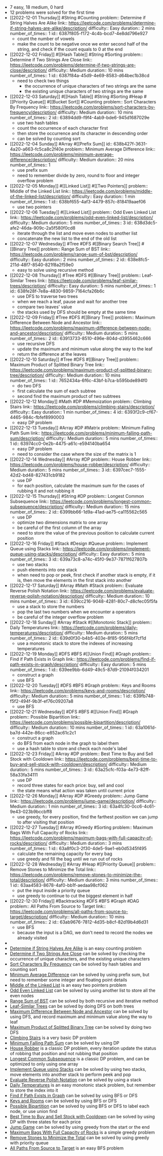 - 7 easy, 18 medium, 0 hard
- 12 problems were solved for the first time
- [[2022-12-01 Thursday]] #String #Counting 
  problem:: Determine if String Halves Are Alike
  link:: https://leetcode.com/problems/determine-if-string-halves-are-alike/description/
  difficulty:: Easy
  duration:: 2 mins
  number_of_times:: 1
  id:: 6387f805-f172-4c4b-bcd7-4e8dd796e927
	- count the number of vowels
	- make the count to be negative once we enter second half of the string, and check if the count equals to 0 at the end
- [[2022-12-02 Friday]] #[[Hash Table]] #String #Sorting 
  problem:: Determine if Two Strings Are Close
  link:: https://leetcode.com/problems/determine-if-two-strings-are-close/description/
  difficulty:: Medium
  duration:: 10 mins
  number_of_times:: 1
  id:: 6387f84a-45d9-4e69-8583-d64bec1b38cd
	- need to check two things
		- the occurrence of unique characters of two strings are the same
		- the existing unique characters of two strings are the same
- [[2022-12-03 Saturday]] #[[Hash Table]] #String #Sorting #Heap #[[Priority Queue]] #[[Bucket Sort]] #Counting 
  problem:: Sort Characters By Frequency
  link:: https://leetcode.com/problems/sort-characters-by-frequency/description/
  difficulty:: Medium
  duration:: 10 mins
  number_of_times:: 2
  id:: 63894dd9-f9f4-4ab9-bde6-945d1687029e
	- use two hash tables
	- count the occurrence of each character first
	- then store the occurrence and its character in descending order
	- can be solved by counting sort
- [[2022-12-04 Sunday]] #Array #[[Prefix Sum]] 
  id:: 638b427f-3631-4a20-a663-fc5ca8c2f40e
  problem:: Minimum Average Difference
  link:: https://leetcode.com/problems/minimum-average-difference/description/
  difficulty:: Medium
  duration:: 20 mins
  number_of_times:: 1
	- use prefix sum
	- need to remember divide by zero, round to floor and integer overflow problem
- [[2022-12-05 Monday]] #[[Linked List]] #[[Two Pointers]] 
  problem:: Middle of the Linked List
  link:: https://leetcode.com/problems/middle-of-the-linked-list/description/
  difficulty:: Easy
  duration:: 1 min
  number_of_times:: 1
  id:: 638bf655-4af3-4479-857c-818419aaef06
	- use two pointers
- [[2022-12-06 Tuesday]] #[[Linked List]] 
  problem:: Odd Even Linked List
  link:: https://leetcode.com/problems/odd-even-linked-list/description/
  difficulty:: Medium
  duration:: 5 mins
  number_of_times:: 3
  id:: 638d3dc5-afe2-46da-909c-2a5f580f0cd8
	- iterate through the list and move even nodes to another list
	- concatenate the new list to the end of the old list
- [[2022-12-07 Wednesday]] #Tree #DFS #[[Binary Search Tree]] #[[Binary Tree]] 
  problem:: Range Sum of BST
  link:: https://leetcode.com/problems/range-sum-of-bst/description/
  difficulty:: Easy
  duration:: 2 mins
  number_of_times:: 2
  id:: 638e8fc5-211d-48f7-8540-821f8a2f59e0
	- easy to solve using recursive method
- [[2022-12-08 Thursday]] #Tree #DFS #[[Binary Tree]] 
  problem:: Leaf-Similar Trees
  link:: https://leetcode.com/problems/leaf-similar-trees/description/
  difficulty:: Easy
  duration:: 5 mins
  number_of_times:: 1
  id:: 638fe28f-7e8a-4830-9859-7164cfa26b6c
	- use DFS to traverse two trees
	- when we reach a leaf, pause and wait for another tree
	- compare two leaves' value
	- the stacks used by DFS should be empty at the same time
- [[2022-12-09 Friday]] #Tree #DFS #[[Binary Tree]] 
  problem:: Maximum Difference Between Node and Ancestor
  link:: https://leetcode.com/problems/maximum-difference-between-node-and-ancestor/description/
  difficulty:: Medium
  duration:: 5 mins
  number_of_times:: 2
  id:: 63913733-8510-496e-804d-d3955462c666
	- use recursive DFS
	- update the maximum and minimum value along the way to the leaf
	- return the difference at the leaves
- [[2022-12-10 Saturday]] #Tree #DFS #[[Binary Tree]] 
  problem:: Maximum Product of Splitted Binary Tree
  link:: https://leetcode.com/problems/maximum-product-of-splitted-binary-tree/description/
  difficulty:: Medium
  duration:: 10 mins
  number_of_times:: 1
  id:: 7652434a-6f6c-43bf-b7ca-b595bde894f0
	- do two DFS
	- first calculate the sum of each subtree
	- second find the maximum product of two subtrees
- [[2022-12-12 Monday]] #Math #DP #Memoization 
  problem:: Climbing Stairs
  link:: https://leetcode.com/problems/climbing-stairs/description/
  difficulty:: Easy
  duration:: 1 min
  number_of_times:: 4
  id:: 6393f2c9-cf67-4465-984c-fbfef8990003
	- easy DP problem
- [[2022-12-13 Tuesday]] #Array #DP #Matrix 
  problem:: Minimum Falling Path Sum
  link:: https://leetcode.com/problems/minimum-falling-path-sum/description/
  difficulty:: Medium
  duration:: 5 mins
  number_of_times:: 1
  id:: 63974cc0-0e2b-4475-a61c-e594140ba654
	- easy DP problem
	- need to consider the case where the size of the matrix is 1
- [[2022-12-14 Wednesday]] #Array #DP 
  problem:: House Robber
  link:: https://leetcode.com/problems/house-robber/description/
  difficulty:: Medium
  duration:: 5 mins
  number_of_times:: 3
  id:: 6397cec7-1555-42d2-bd48-827431cb9182
	- use DP
	- for each position, calculate the maximum sum for the cases of rubbing it and not rubbing it
- [[2022-12-15 Thursday]] #String #DP 
  problem:: Longest Common Subsequence
  link:: https://leetcode.com/problems/longest-common-subsequence/description/
  difficulty:: Medium
  duration:: 15 mins
  number_of_times:: 2
  id:: 6399bb66-1d9a-41ad-ae75-ca115562c565
	- use DP
	- optimize two dimensions matrix to one array
	- be careful of the first column of the array
	- need to store the value of the previous position to calculate current position
- [[2022-12-16 Friday]] #Stack #Design #Queue 
  problem:: Implement Queue using Stacks
  link:: https://leetcode.com/problems/implement-queue-using-stacks/description/
  difficulty:: Easy
  duration:: 5 mins
  number_of_times:: 3
  id:: 639a73c8-a74c-45f0-9e37-7871f627807b
	- use two stacks
	- push elements into one stack
	- when need to pop or peek, first check if another stack is empty, if it is, then move the elements in the first stack into another
- [[2022-12-17 Saturday]] #Array #Math #Stack 
  problem:: Evaluate Reverse Polish Notation
  link:: https://leetcode.com/problems/evaluate-reverse-polish-notation/description/
  difficulty:: Medium
  duration:: 10 mins
  number_of_times:: 3
  id:: 639cc216-9048-4281-80c7-d8cfec05f5fa
	- use a stack to store the numbers
	- pop the last two numbers when we encounter a operators
	- be careful of the integer overflow problem
- [[2022-12-18 Sunday]] #Array #Stack #[[Monotonic Stack]] 
  problem:: Daily Temperatures
  link:: https://leetcode.com/problems/daily-temperatures/description/
  difficulty:: Medium
  duration:: 5 mins
  number_of_times:: 2
  id:: 639d0f30-b4b5-403e-8f85-956f4bf7cf1d
	- use a monotonic stack to store the indexes of increasing temperatures
- [[2022-12-19 Monday]] #DFS #BFS #[[Union Find]] #Graph 
  problem:: Find if Path Exists in Graph
  link:: https://leetcode.com/problems/find-if-path-exists-in-graph/description/
  difficulty:: Easy
  duration:: 5 mins
  number_of_times:: 1
  id:: 639ee9bb-6d49-49c5-87d9-21094f034201
	- construct a graph
	- use BFS
- [[2022-12-20 Tuesday]] #DFS #BFS #Graph 
  problem:: Keys and Rooms
  link:: https://leetcode.com/problems/keys-and-rooms/description/
  difficulty:: Medium
  duration:: 5 mins
  number_of_times:: 1
  id:: 639fb748-f5f2-494f-9b3f-ef76c09207a8
	- use BFS
- [[2022-12-21 Wednesday]] #DFS #BFS #[[Union Find]] #Graph 
  problem:: Possible Bipartition
  link:: https://leetcode.com/problems/possible-bipartition/description/
  difficulty:: Medium
  duration:: 10 mins
  number_of_times:: 1
  id:: 63a1061d-ba7d-442e-86cc-e852ac61c2c1
	- construct a graph
	- do BFS from each node in the graph to label them
	- use a hash table to store and check each node's label
- [[2022-12-23 Friday]] #Array #DP 
  problem:: Best Time to Buy and Sell Stock with Cooldown
  link:: https://leetcode.com/problems/best-time-to-buy-and-sell-stock-with-cooldown/description/
  difficulty:: Medium
  duration:: 5 mins
  number_of_times:: 3
  id:: 63a25cfc-f03a-4e73-82ff-58a33fa34111
	- use DP
	- record three states for each price: buy, sell and cool
	- the state means what action was taken until current price
- [[2022-12-26 Monday]] #Array #DP #Greedy 
  problem:: Jump Game
  link:: https://leetcode.com/problems/jump-game/description/
  difficulty:: Medium
  duration:: 1 min
  number_of_times:: 3
  id:: 63a4fc30-0cc6-4c61-9e43-023b9bccbff8
	- use greedy, for every position, find the farthest position we can jump to after visiting that position
- [[2022-12-27 Tuesday]] #Array #Greedy #Sorting 
  problem:: Maximum Bags With Full Capacity of Rocks
  link:: https://leetcode.com/problems/maximum-bags-with-full-capacity-of-rocks/description/
  difficulty:: Medium
  duration:: 3 mins
  number_of_times:: 1
  id:: 63a8f0c3-2f30-4de5-9ae1-eb0d5345f495
	- calculate the remaining capacity for every bag
	- use greedy and fill the bag until we run out of rocks
- [[2022-12-28 Wednesday]] #Array #Heap #[[Priority Queue]] 
  problem:: Remove Stones to Minimize the Total
  link:: https://leetcode.com/problems/remove-stones-to-minimize-the-total/description/
  difficulty:: Medium
  duration:: 3 mins
  number_of_times:: 1
  id:: 63aa4583-8678-4af0-bb1f-aedaa98cf062
	- put the input inside a priority queue
	- use greedy to continue to cut the biggest element in half
- [[2022-12-30 Friday]] #Backtracking #DFS #BFS #Graph #DAG 
  problem:: All Paths From Source to Target
  link:: https://leetcode.com/problems/all-paths-from-source-to-target/description/
  difficulty:: Medium
  duration:: 10 mins
  number_of_times:: 2
  id:: 63ab9676-7812-4d35-b8cf-82d19b4d6d31
	- use BFS
	- because the input is a DAG, we don't need to record the nodes we already visited
-
- [Determine if String Halves Are Alike](((6387f805-f172-4c4b-bcd7-4e8dd796e927))) is an easy counting problem
- [Determine if Two Strings Are Close](((6387f84a-45d9-4e69-8583-d64bec1b38cd))) can be solved by checking the occurrence of unique characters, and the existing unique characters
- [Sort Characters By Frequency](((63894dd9-f9f4-4ab9-bde6-945d1687029e))) can be solved by hash tables and counting sort
- [Minimum Average Difference](((638b427f-3631-4a20-a663-fc5ca8c2f40e))) can be solved by using prefix sum, but need to remember some integer and floating point details
- [Middle of the Linked List](((638bf655-4af3-4479-857c-818419aaef06))) is an easy two pointers problem
- [Odd Even Linked List](((638d3dc5-afe2-46da-909c-2a5f580f0cd8))) can be solved by using another list to store all the even nodes
- [Range Sum of BST](((638e8fc5-211d-48f7-8540-821f8a2f59e0))) can be solved by both recursive and iterative method
- [Leaf-Similar Trees](((638fe28f-7e8a-4830-9859-7164cfa26b6c))) can be solved by doing DFS on both trees
- [Maximum Difference Between Node and Ancestor](((63913733-8510-496e-804d-d3955462c666))) can be solved by using DFS, and record maximum and minimum value along the way to leaf
- [Maximum Product of Splitted Binary Tree](((7652434a-6f6c-43bf-b7ca-b595bde894f0))) can be solved by doing two DFS
- [Climbing Stairs](((6393f2c9-cf67-4465-984c-fbfef8990003))) is a very basic DP problem
- [Minimum Falling Path Sum](((63974cc0-0e2b-4475-a61c-e594140ba654))) can be solved by using DP
- [House Robber](((6397cec7-1555-42d2-bd48-827431cb9182))) is a classic DP problem, every iteration update the status of robbing that position and not rubbing that position
- [Longest Common Subsequence](((6399bb66-1d9a-41ad-ae75-ca115562c565))) is a classic DP problem, and can be optimized to only using one array
- [Implement Queue using Stacks](((639a73c8-a74c-45f0-9e37-7871f627807b))) can be solved by using two stacks, move elements into another stack to perform peek and pop
- [Evaluate Reverse Polish Notation](((639cc216-9048-4281-80c7-d8cfec05f5fa))) can be solved by using a stack
- [Daily Temperatures](((639d0f30-b4b5-403e-8f85-956f4bf7cf1d))) is an easy monotonic stack problem, but remember to store the index into it
- [Find if Path Exists in Graph](((639ee9bb-6d49-49c5-87d9-21094f034201))) can be solved by using BFS or DFS
- [Keys and Rooms](((639fb748-f5f2-494f-9b3f-ef76c09207a8))) can be solved by using BFS or DFS
- [Possible Bipartition](((63a1061d-ba7d-442e-86cc-e852ac61c2c1))) can be solved by using BFS or DFS to label each node, or use union find
- [Best Time to Buy and Sell Stock with Cooldown](((63a25cfc-f03a-4e73-82ff-58a33fa34111))) can be solved by using DP with three states for each price
- [Jump Game](((63a4fc30-0cc6-4c61-9e43-023b9bccbff8))) can be solved by using greedy from the start or the end
- [Maximum Bags With Full Capacity of Rocks](((63a8f0c3-2f30-4de5-9ae1-eb0d5345f495))) is a simple greedy problem
- [Remove Stones to Minimize the Total](((63aa4583-8678-4af0-bb1f-aedaa98cf062))) can be solved by using greedy with priority queue
- [All Paths From Source to Target](((63ab9676-7812-4d35-b8cf-82d19b4d6d31))) is an easy BFS problem
